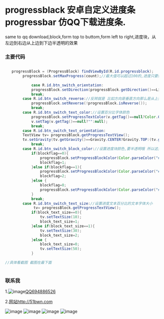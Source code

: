 # progressblack 安卓自定义进度条 progressbar 仿QQ下载进度条.
same to qq download,block,form top to buttom,form left to right,进度块，从左边到右边从上边到下边半透明的效果


### 主要代码
```java  

   progressBlock = (ProgressBlock) findViewById(R.id.progressblock);
		progressBlock.setMaxProgress(count);//最大值可以超过100的,进度只要传递对了进行,会进行换算的
	
			case R.id.btn_switch_orientation:
			progressBlock.setDirection(progressBlock.getDirection()==LinearLayout.HORIZONTAL?LinearLayout.VERTICAL:LinearLayout.HORIZONTAL);
			break;
		case R.id.btn_switch_reverse://反转就是 比如方向是垂直方向那么是从上到下，反正开启则是从下到上,而是水平方向反转为真则是从右到左
			progressBlock.setReverse(!progressBlock.isReverse());
			break;
		case R.id.btn_switch_text_color://设置百分比字体颜色
			progressBlock.setProgressTextColor(v.getTag()==null?Color.GREEN:Color.RED);
			v.setTag(v.getTag()==null?"":null);
			break;
		case R.id.btn_switch_text_orientation:
		TextView tv= progressBlock.getProgressTextView();
		tv.setGravity(tv.getGravity()==Gravity.CENTER?Gravity.TOP:(tv.getGravity()==Gravity.TOP?Gravity.BOTTOM:Gravity.CENTER));
			break;
		case R.id.btn_switch_block_color://设置进度块颜色,要半透明哦 所以这里是rgba的填写
			if(blockflag==0){
				progressBlock.setProgressBlockColor(Color.parseColor("#50ff0000"));
				blockflag=1;
			}else if(blockflag==1){
				progressBlock.setProgressBlockColor(Color.parseColor("#5000ff00"));
				blockflag=2;
			}else {
				blockflag=0;
				progressBlock.setProgressBlockColor(Color.parseColor("#500000ff"));
			}
			break;
		case R.id.btn_switch_text_size://设置进度文本百分比的文本字体大小
			 tv= progressBlock.getProgressTextView();
			if(block_text_size==0){
				tv.setTextSize(10);
				block_text_size=1;
			}else if(block_text_size==1){
				tv.setTextSize(30);
				block_text_size=2;
			}else {
				block_text_size=0;
				tv.setTextSize(50);
			}
   
//具体看截图 截图在最下面
   
```
### 联系我 
1.![image](http://wpa.qq.com/pa?p=1:694886526:1)[QQ694886526](http://b.qq.com/webc.htm?new=0&sid=694886526&o=情随事迁&q=7)


2.[网站http://51bwn.com](http://www.51bwn.com)

 ![image](https://github.com/51bwn/progressblack/blob/master/assets/1.png)
  ![image](https://github.com/51bwn/progressblack/blob/master/assets/2.png)
   ![image](https://github.com/51bwn/progressblack/blob/master/assets/3.png)
 ![image](https://github.com/51bwn/progressblack/blob/master/assets/4.png)
